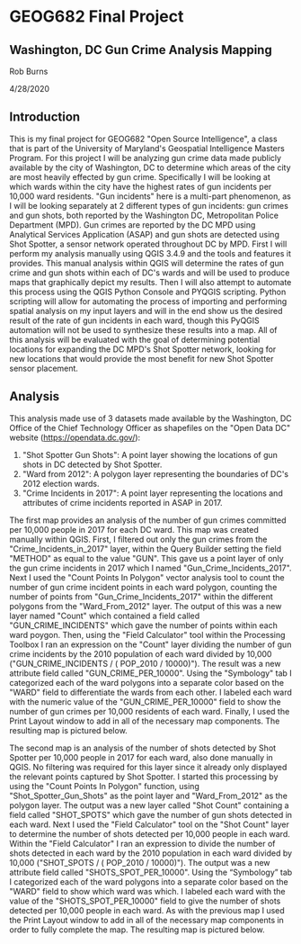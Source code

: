 # GEOG682 Final Project
## Washington, DC Gun Crime Analysis Mapping
Rob Burns

4/28/2020


## Introduction

This is my final project for GEOG682 "Open Source Intelligence", a class that is part of the University of Maryland's Geospatial 
Intelligence Masters Program. For this project I will be analyzing gun crime data made publicly available by the city of Washington, DC 
to determine which areas of the city are most heavily effected by gun crime. Specifically I will be looking at which wards within the 
city have the highest rates of gun incidents per 10,000 ward residents. "Gun incidents" here is a multi-part phenomenon, as I will be 
looking separately at 2 different types of gun incidents: gun crimes and gun shots, both reported by the Washington DC, Metropolitan 
Police Department (MPD). Gun crimes are reported by the DC MPD using Analytical Services Application (ASAP) and gun shots are detected 
using Shot Spotter, a sensor network operated throughout DC by MPD. First I will perform my analysis manually using QGIS 3.4.9 and the 
tools and features it provides. This manual analysis within QGIS will determine the rates of gun crime and gun shots within each of DC's 
wards and will be used to produce maps that graphically depict my results. Then I will also attempt to automate this process using the 
QGIS Python Console and PYQGIS scripting. Python scripting will allow for automating the process of importing and performing spatial 
analysis on my input layers and will in the end show us the desired result of the rate of gun incidents in each ward, though this PyQGIS 
automation will not be used to synthesize these results into a map. All of this analysis will be evaluated with the goal of determining 
potential locations for expanding the DC MPD's Shot Spotter network, looking for new locations that would provide the most benefit for 
new Shot Spotter sensor placement. 

## Analysis

 This analysis made use of 3 datasets made available by the Washington, DC Office of the Chief Technology Officer as shapefiles on 
 the "Open Data DC" website (https://opendata.dc.gov/):

 1) "Shot Spotter Gun Shots": A point layer showing the locations of gun shots in DC detected by Shot Spotter.
 2) "Ward from 2012": A polygon layer representing the boundaries of DC's 2012 election wards.
 3) "Crime Incidents in 2017": A point layer representing the locations and attributes of crime incidents reported in
 ASAP in 2017.
      
The first map provides an analysis of the number of gun crimes committed per 10,000 people in 2017 for each DC ward. This map was 
created manually within QGIS. First, I filtered out only the gun crimes from the "Crime_Incidents_in_2017" layer, within the Query 
Builder setting the field "METHOD" as equal to the value "GUN". This gave us a point layer of only the gun crime incidents in 2017 which 
I named "Gun_Crime_Incidents_2017". Next I used the "Count Points In Polygon" vector analysis tool to count the number of gun crime 
incident points in each ward polygon, counting the number of points from "Gun_Crime_Incidents_2017" within the different polygons from 
the "Ward_From_2012" layer. The output of this was a new layer named "Count" which contained a field called "GUN_CRIME_INCIDENTS" which 
gave the number of points within each ward poygon. Then, using the "Field Calculator" tool within the Processing Toolbox I ran an 
expression on the "Count" layer dividing the number of gun crime incidents by the 2010 population of each ward divided by 10,000 
("GUN_CRIME_INCIDENTS /  ( POP_2010 / 10000)"). The result was a new attribute field called "GUN_CRIME_PER_10000". Using 
the "Symbology" tab I categorized each of the ward polygons into a separate color based on the "WARD" field to differentiate the wards 
from each other. I labeled each ward with the numeric value of the "GUN_CRIME_PER_10000" field to show the number of gun crimes per 
10,000 residents of each ward. Finally, I used the Print Layout window to add in all of the necessary map components. The resulting map 
is pictured below.

The second map is an analysis of the number of shots detected by Shot Spotter per 10,000 people in 2017 for each ward, also done
manually in QGIS. No filtering was required for this layer since it already only displayed the relevant points captured by Shot 
Spotter. I started this processing by using the "Count Points In Polygon" function, using "Shot_Spotter_Gun_Shots" as the point layer 
and "Ward_From_2012" as the polygon layer. The output was a new layer called "Shot Count" containing a field called "SHOT_SPOTS" which 
gave the number of gun shots detected in each ward. Next I used the "Field Calculator" tool on the "Shot Count" layer to determine the 
number of shots detected per 10,000 people in each ward. Within the "Field Calculator" I ran an expression to divide the number of shots 
detected in each ward by the 2010 population in each ward divided by 10,000 ("SHOT_SPOTS /  ( POP_2010 / 10000)"). The output was a new
attribute field called "SHOTS_SPOT_PER_10000". Using the “Symbology” tab I categorized each of the ward polygons into a separate color 
based on the "WARD" field to show which ward was which. I labeled each ward with the value of the "SHOTS_SPOT_PER_10000" field to give 
the number of shots detected per 10,000 people in each ward. As with the previous map I used the Print Layout window to add in all of 
the necessary map components in order to fully complete the map. The resulting map is pictured below.

      

